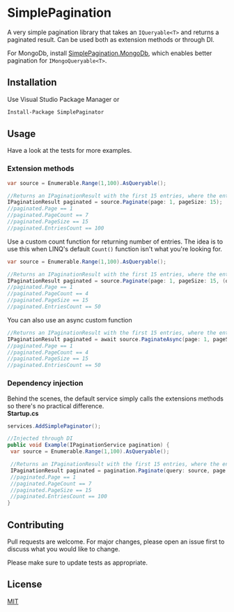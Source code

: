 # SimplePagination

A very simple pagination library that takes an `IQueryable<T>` and returns a paginated result. Can be used both as extension methods or through DI.

For MongoDb, install [SimplePagination.MongoDb](https://github.com/maxstralin/SimplePaginator.MongoDb), which enables better pagination for `IMongoQueryable<T>`.

## Installation

Use Visual Studio Package Manager or 
```bash
Install-Package SimplePaginator
```

## Usage
Have a look at the tests for more examples.

### Extension methods
```csharp
var source = Enumerable.Range(1,100).AsQueryable();

//Returns an IPaginationResult with the first 15 entries, where the entry count (and in turn, the page count) is calculated using LINQ's count() function 
IPaginationResult paginated = source.Paginate(page: 1, pageSize: 15);
//paginated.Page == 1
//paginated.PageCount == 7
//paginated.PageSize == 15
//paginated.EntriesCount == 100
```

Use a custom count function for returning number of entries. The idea is to use this when LINQ's default `Count()` function isn't what you're looking for.
```csharp
var source = Enumerable.Range(1,100).AsQueryable();

//Returns an IPaginationResult with the first 15 entries, where the entry count (and in turn, the page count) is calculated using a custom function.
IPaginationResult paginated = source.Paginate(page: 1, pageSize: 15, (q) => 50);
//paginated.Page == 1
//paginated.PageCount == 4
//paginated.PageSize == 15
//paginated.EntriesCount == 50
```

You can also use an async custom function
```csharp
//Returns an IPaginationResult with the first 15 entries, where the entry count (and in turn, the page count) is calculated using a custom async function.
IPaginationResult paginated = await source.PaginateAsync(page: 1, pageSize: 15, (q) => Task.FromResult(50));
//paginated.Page == 1
//paginated.PageCount == 4
//paginated.PageSize == 15
//paginated.EntriesCount == 50
```

### Dependency injection
Behind the scenes, the default service simply calls the extensions methods so there's no practical difference.  
**Startup.cs**
```csharp
services.AddSimplePaginator(); 
```

```csharp
//Injected through DI
public void Example(IPaginationService pagination) {
 var source = Enumerable.Range(1,100).AsQueryable();

 //Returns an IPaginationResult with the first 15 entries, where the entry count (and in turn, the page count) is calculated using LINQ's count() function 
 IPaginationResult paginated = pagination.Paginate(query: source, page: 1, pageSize: 15);
 //paginated.Page == 1
 //paginated.PageCount == 7
 //paginated.PageSize == 15
 //paginated.EntriesCount == 100
}
```

## Contributing
Pull requests are welcome. For major changes, please open an issue first to discuss what you would like to change.

Please make sure to update tests as appropriate.

## License
[MIT](https://choosealicense.com/licenses/mit/)